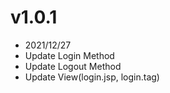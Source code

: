 # v1.0.1

- 2021/12/27 
- Update Login Method
- Update Logout Method 
- Update View(login.jsp, login.tag)
